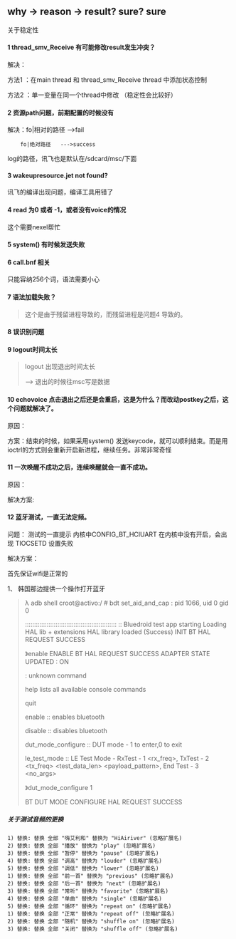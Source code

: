 ## why -> reason -> result? sure? sure



关于稳定性

#### 1 thread_smv_Receive 有可能修改result发生冲突？

解决：

方法1 ：在main thread 和 thread_smv_Receive thread 中添加状态控制

方法2 ：单一变量在同一个thread中修改 （稳定性会比较好）



#### 2  资源path问题，前期配置的时候没有

解决：fo|相对的路径  -->fail

	    fo|绝对路径   --->success

log的路径，讯飞也是默认在/sdcard/msc/下面

#### 3 wakeupresource.jet not found?

讯飞的编译出现问题，编译工具用错了

#### 4 read 为0 或者 -1，或者没有voice的情况

这个需要nexel帮忙

#### 5 system() 有时候发送失败

#### 6 call.bnf 相关

只能容纳256个词，语法需要小心

#### 7 语法加载失败？

> 这个是由于残留进程导致的，而残留进程是问题4 导致的。
>

#### 8 误识别问题

#### 9 logout时间太长 

> logout 出现退出时间太长 
>
> --> 退出的时候往msc写是数据
>
> 

#### 10 echovoice 点击退出之后还是会重启，这是为什么？而改动postkey之后，这个问题就解决了。

原因：

方案：结束的时候，如果采用system() 发送keycode，就可以顺利结束。而是用ioctrl的方式则会重新开启新进程，继续任务。非常非常奇怪



#### 11 一次唤醒不成功之后，连续唤醒就会一直不成功。

原因：

解决方案:



#### 12 蓝牙测试，一直无法定频。

问题： 测试的一直提示 内核中CONFIG_BT_HCIUART 在内核中没有开启，会出现 TIOCSETD 设置失败

解决方案：

首先保证wifi是正常的

1、 韩国那边提供一个操作打开蓝牙

>  λ adb shell
> croot@activo:/ # bdt
> set_aid_and_cap : pid 1066, uid 0 gid 0
>
> :::::::::::::::::::::::::::::::::::::::::::::::::::
> :: Bluedroid test app starting
> Loading HAL lib + extensions
> HAL library loaded (Success)
> INIT BT
> HAL REQUEST SUCCESS
>
> 》enable
> ENABLE BT
> HAL REQUEST SUCCESS
> ADAPTER STATE UPDATED : ON
>
>  : unknown command
>
> help lists all available console commands
>
> quit
>
> enable :: enables bluetooth
>
> disable :: disables bluetooth
>
> dut_mode_configure :: DUT mode - 1 to enter,0 to exit
>
> le_test_mode :: LE Test Mode - RxTest - 1 <rx_freq>,
>                                TxTest - 2 <tx_freq> <test_data_len> <payload_pattern>,
>                                End Test - 3 <no_args>
>
> 》dut_mode_configure 1
>
> BT DUT MODE CONFIGURE
> HAL REQUEST SUCCESS



##### 关于测试音频的更换

```
1) 替换: 替换 全部 "嗨艾利和" 替换为 "HiAiriver" (忽略扩展名)
2) 替换: 替换 全部 "播放" 替换为 "play" (忽略扩展名)
3) 替换: 替换 全部 "暂停" 替换为 "pause" (忽略扩展名)
4) 替换: 替换 全部 "调高" 替换为 "louder" (忽略扩展名)
5) 替换: 替换 全部 "调低" 替换为 "lower" (忽略扩展名)
1) 替换: 替换 全部 "前一首" 替换为 "previous" (忽略扩展名)
2) 替换: 替换 全部 "后一首" 替换为 "next" (忽略扩展名)
3) 替换: 替换 全部 "常听" 替换为 "favorite" (忽略扩展名)
4) 替换: 替换 全部 "单曲" 替换为 "single" (忽略扩展名)
5) 替换: 替换 全部 "循环" 替换为 "repeat on" (忽略扩展名)
1) 替换: 替换 全部 "正常" 替换为 "repeat off" (忽略扩展名)
2) 替换: 替换 全部 "随机" 替换为 "shuffle on" (忽略扩展名)
3) 替换: 替换 全部 "关闭" 替换为 "shuffle off" (忽略扩展名)


```

